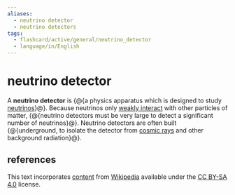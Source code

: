 ```yaml
---
aliases:
  - neutrino detector
  - neutrino detectors
tags:
  - flashcard/active/general/neutrino_detector
  - language/in/English
---
```


# neutrino detector

A __neutrino detector__ is {@{a physics apparatus which is designed to study [neutrinos](neutrino.md)}@}. Because neutrinos only [weakly interact](weak%20interaction.md) with other particles of matter, {@{neutrino detectors must be very large to detect a significant number of neutrinos}@}. Neutrino detectors are often built {@{underground, to isolate the detector from [cosmic rays](cosmic%20ray.md) and other background radiation}@}.

## references

This text incorporates [content](https://en.wikipedia.org/wiki/neutrino_detector) from [Wikipedia](Wikipedia.md) available under the [CC BY-SA 4.0](https://creativecommons.org/licenses/by-sa/4.0/) license.
